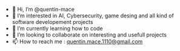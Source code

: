 - 👋 Hi, I’m @quentin-mace
- 👀 I’m interested in AI, Cybersecurity, game desing and all kind of software developement projects
- 🌱 I’m currently learning how to code 
- 💞️ I’m looking to collaborate on interesting and usefull projects
- 📫 How to reach me : quentin.mace.1110@gmail.com

<!---
quentin-mace/quentin-mace is a ✨ special ✨ repository because its `README.md` (this file) appears on your GitHub profile.
You can click the Preview link to take a look at your changes.
--->
